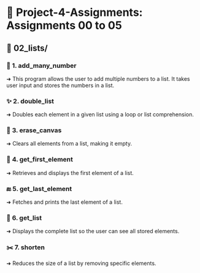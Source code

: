 # 🚀 **Project-4-Assignments: Assignments 00 to 05**  
## 📂 **02_lists/**  

### 🔢 **1. add_many_number**  
➜ This program allows the user to add multiple numbers to a list. It takes user input and stores the numbers in a list.  

### ✨ **2. double_list**  
➜ Doubles each element in a given list using a loop or list comprehension.  

### 🧹 **3. erase_canvas**  
➜ Clears all elements from a list, making it empty.  

### 🎯 **4. get_first_element**  
➜ Retrieves and displays the first element of a list.  

### 🔚 **5. get_last_element**  
➜ Fetches and prints the last element of a list.  

### 📜 **6. get_list**  
➜ Displays the complete list so the user can see all stored elements.  

### ✂️ **7. shorten**  
➜ Reduces the size of a list by removing specific elements.  
